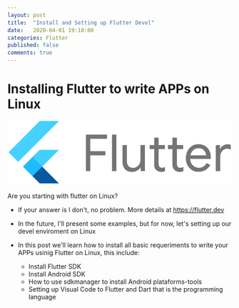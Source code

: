 ```yaml
---
layout: post
title:  "Install and Setting up Flutter Devel"
date:   2020-04-01 19:18:00
categories: Flutter
published: false
comments: true
---
```


# Installing Flutter to write APPs on Linux

![Flutter logo](/assets/flutter_logo.png "Flutter logo")

Are you starting with flutter on Linux?

- If your answer is I don't, no problem. More details at https://flutter.dev 

- In the future, I'll present some examples, but for now, let's setting up our devel enviroment on Linux

- In this post we'll learn how to install all basic requeriments to write your APPs usinig Flutter on Linux, this include:
    - Install Flutter SDK
    - Install Android SDK
    - How to use sdkmanager to install Android plataforms-tools
    - Setting up Visual Code to Flutter and Dart that is the programming language